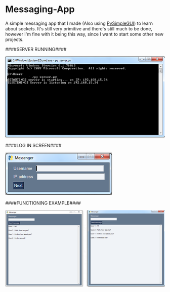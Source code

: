 # Messaging-App
A simple messaging app that I made (Also using [PySimpleGUI](https://pysimplegui.readthedocs.io/en/latest/)) to learn about sockets. It's still very primitive and there's still much to be done, however I'm fine with it being this way, since I want to start some other new projects.

####SERVER RUNNING####

![](/screenshots/screenshot01.png)

####LOG IN SCREEN####

![](/screenshots/screenshot02.png)

####FUNCTIONING EXAMPLE####

![](/screenshots/screenshot03.png)
